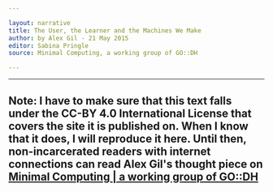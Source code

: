 ```yaml
---

layout: narrative
title: The User, the Learner and the Machines We Make
author: by Alex Gil - 21 May 2015
editor: Sabina Pringle
source: Minimal Computing, a working group of GO::DH

---
```


---

Note: I have to make sure that this text falls under the CC-BY 4.0 International License that covers the site it is published on. When I know that it does, I will reproduce it here. Until then, non-incarcerated readers with internet connections can read Alex Gil's thought piece on <a href="https://go-dh.github.io/mincomp/thoughts/2015/05/21/user-vs-learner/">Minimal Computing | a working group of GO::DH </a>
---
